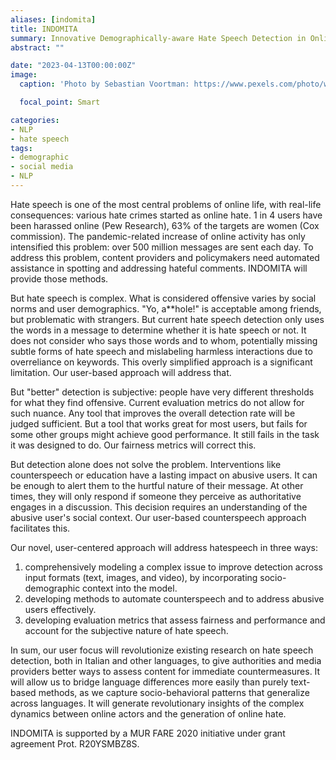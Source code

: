 ```yaml
---
aliases: [indomita]
title: INDOMITA
summary: Innovative Demographically-aware Hate Speech Detection in Online Media in Italian
abstract: ""

date: "2023-04-13T00:00:00Z"
image:
  caption: 'Photo by Sebastian Voortman: https://www.pexels.com/photo/woman-jumping-wearing-green-backpack-214574/'

  focal_point: Smart

categories:
- NLP
- hate speech
tags:
- demographic
- social media
- NLP
---
```


Hate speech is one of the most central problems of online life, with real-life consequences: various hate crimes started as online hate.
1 in 4 users have been harassed online (Pew Research), 63% of the targets are women (Cox commission). The pandemic-related increase of online activity has only intensified this problem: over 500 million messages are sent each day.
To address this problem, content providers and policymakers need automated assistance in spotting and addressing hateful comments. INDOMITA will provide those methods.

But hate speech is complex. What is considered offensive varies by social norms and user demographics. "Yo, a**hole!" is acceptable among friends, but problematic with strangers.
But current hate speech detection only uses the words in a message to determine whether it is hate speech or not. It does not consider who says those words and to whom, potentially missing subtle forms of hate speech and mislabeling harmless interactions due to overreliance on keywords. This overly simplified approach is a significant limitation. Our user-based approach will address that.

But "better" detection is subjective: people have very different thresholds for what they find offensive. Current evaluation metrics do not allow for such nuance. Any tool that improves the overall detection rate will be judged sufficient. But a tool that works great for most users, but fails for some other groups might achieve good performance. It still fails in the task it was designed to do. Our fairness metrics will correct this.

But detection alone does not solve the problem. Interventions like counterspeech or education have a lasting impact on abusive users. It can be enough to alert them to the hurtful nature of their message. At other times, they will only respond if someone they perceive as authoritative engages in a discussion. This decision requires an understanding of the abusive user's social context. Our user-based counterspeech approach facilitates this.

Our novel, user-centered approach will address hatespeech in three ways:
1) comprehensively modeling a complex issue to improve detection across input formats (text, images, and video), by incorporating socio-demographic context into the model.
2) developing methods to automate counterspeech and to address abusive users effectively.
3) developing evaluation metrics that assess fairness and performance and account for the subjective nature of hate speech.

In sum, our user focus will revolutionize existing research on hate speech detection, both in Italian and other languages, to give authorities and media providers better ways to assess content for immediate countermeasures. It will allow us to bridge language differences more easily than purely text-based methods, as we capture socio-behavioral patterns that generalize across languages.
It will generate revolutionary insights of the complex dynamics between online actors and the generation of online hate.

INDOMITA is supported by a MUR FARE 2020 initiative under grant agreement Prot. R20YSMBZ8S.
